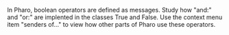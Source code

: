 In Pharo, boolean operators are defined as messages. Study how "and:" and "or:" are implented in the classes True and False. Use the context menu item "senders of..." to view how other parts of Pharo use these operators.